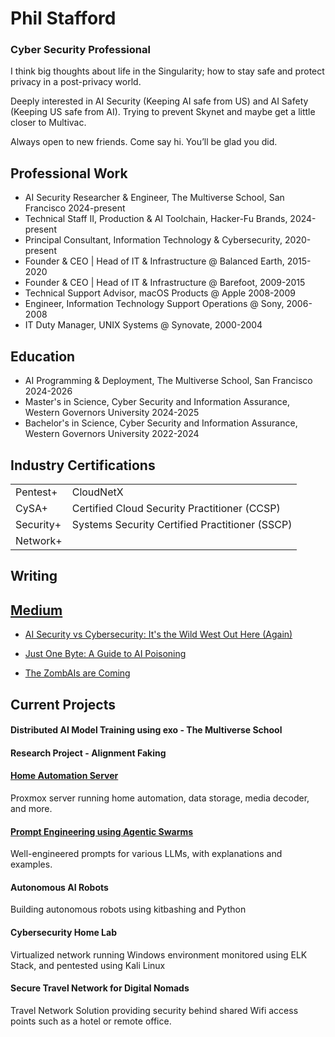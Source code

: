 # Phil Stafford 
### Cyber Security Professional

I think big thoughts about life in the Singularity; how to stay safe and protect privacy in a post-privacy world. 

Deeply interested in AI Security (Keeping AI safe from US) and AI Safety (Keeping US safe from AI). Trying to prevent Skynet and maybe get a little closer to Multivac.

Always open to new friends. Come say hi. You’ll be glad you did.



## Professional Work

- AI Security Researcher & Engineer, The Multiverse School, San Francisco 2024-present
- Technical Staff II, Production & AI Toolchain, Hacker-Fu Brands, 2024-present
- Principal Consultant, Information Technology & Cybersecurity, 2020-present
- Founder & CEO | Head of IT & Infrastructure @ Balanced Earth, 2015-2020
- Founder & CEO | Head of IT & Infrastructure @ Barefoot, 2009-2015
- Technical Support Advisor, macOS Products @ Apple 2008-2009
- Engineer, Information Technology Support Operations @ Sony, 2006-2008
- IT Duty Manager, UNIX Systems @ Synovate, 2000-2004

## Education

- AI Programming & Deployment, The Multiverse School, San Francisco 2024-2026 
- Master's in Science, Cyber Security and Information Assurance, Western Governors University 2024-2025
- Bachelor's in Science, Cyber Security and Information Assurance, Western Governors University 2022-2024

## Industry Certifications
|         |        |
| --- | ---|
| Pentest+              | CloudNetX      |
| CySA+                 | Certified Cloud Security Practitioner (CCSP)  |
| Security+             | Systems Security Certified Practitioner (SSCP)  |
| Network+              | 

## Writing

## [Medium](https://medium.com/@pe.stafford/)

  - [AI Security vs Cybersecurity: It's the Wild West Out Here (Again)](https://medium.com/@pe.stafford/ai-security-vs-cyberrsecurity-b1265b46dd40)
  
  - [Just One Byte: A Guide to AI Poisoning](https://medium.com/@pe.stafford/beware-the-poisoned-data-a-guide-to-ai-data-poisoning-for-the-security-savvy-2644456b1791)
  
  - [The ZombAIs are Coming](https://medium.com/@pe.stafford/the-zombais-are-coming-how-wunderwuzzis-hack-shows-the-thrilling-future-of-ai-security-fc2cf12e30d6)


## Current Projects

#### Distributed AI Model Training using exo - The Multiverse School

#### Research Project - Alignment Faking 

#### [Home Automation Server](https://github.com/pestafford/infosec-projects/blob/main/Home-Automation.md)
Proxmox server running home automation, data storage, media decoder, and more.

#### [Prompt Engineering using Agentic Swarms](https://github.com/pestafford/promptengineering/)
Well-engineered prompts for various LLMs, with explanations and examples.

#### Autonomous AI Robots
Building autonomous robots using kitbashing and Python

#### Cybersecurity Home Lab
Virtualized network running Windows environment monitored using ELK Stack, and pentested using Kali Linux

#### Secure Travel Network for Digital Nomads
Travel Network Solution providing security behind shared Wifi access points such as a hotel or remote office.




<!--
**pestafford/pestafford** is a ✨ _special_ ✨ repository because its `README.md` (this file) appears on your GitHub profile.

Here are some ideas to get you started:

- 🔭 I’m currently working on ...
- 🌱 I’m currently learning ...
- 👯 I’m looking to collaborate on ...
- 🤔 I’m looking for help with ...
- 💬 Ask me about ...
- 📫 How to reach me: ...
- 😄 Pronouns: ...
- ⚡ Fun fact: ...
-->
